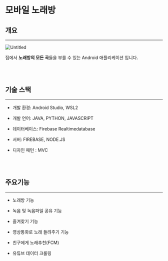 # 모바일 노래방

## 개요

---

![Untitled](https://user-images.githubusercontent.com/39241588/129314119-4fc02276-5301-4c4a-90c3-642a142a7159.png)

집에서 **노래방의 모든 곡**들을 부를 수 있는 Android 애플리케이션 입니다.

</br>
</br>

## 기술 스택

---

- 개발 환경: Android Studio, WSL2

- 개발 언어: JAVA, PYTHON, JAVASCRIPT

- 데이터베이스: Firebase Realtimedatabase

- 서버: FIREBASE, NODE.JS

- 디자인 패턴 : MVC

</br>
</br>

## 주요기능

---

- 노래방 기능

- 녹음 및 녹음파일 공유 기능

- 즐겨찾기 기능

- 영상통화로 노래 들려주기 기능

- 친구에게 노래추천(FCM)

- 유튜브 데이터 크롤링